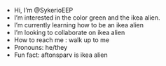 -  Hi, I’m @SykerioEEP
-  I’m interested in the color green and the ikea alien. 
-  I’m currently learning how to be an ikea alien
-  I’m looking to collaborate on ikea alien
-  How to reach me : walk up to me
-  Pronouns: he/they
-  Fun fact: aftonsparv is ikea alien

<!---
SykerioEEP/SykerioEEP is a ✨ special ✨ repository because its `README.md` (this file) appears on your GitHub profile.
You can click the Preview link to take a look at your changes.
--->
